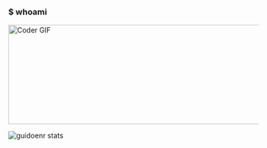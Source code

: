 ### $ whoami 

<img align="center" src="https://user-images.githubusercontent.com/47611900/99095596-1a44f580-25b4-11eb-9b61-14b7694102d5.gif" alt="Coder GIF" width="550" height="200">
<p align="left" >
<img alt="guidoenr stats" src="https://github-readme-stats.vercel.app/api?username=guidoenr&show_icons=true&theme=midnight-purple"> </p>
